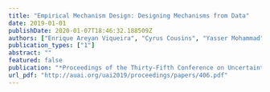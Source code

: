 ```yaml
---
title: "Empirical Mechanism Design: Designing Mechanisms from Data"
date: 2019-01-01
publishDate: 2020-01-07T18:46:32.188509Z
authors: ["Enrique Areyan Viqueira", "Cyrus Cousins", "Yasser Mohammad", "Amy Greenwald"]
publication_types: ["1"]
abstract: ""
featured: false
publication: "*Proceedings of the Thirty-Fifth Conference on Uncertainty in Artificial Intelligence, UAI 2019, Tel Aviv, Israel, July 22-25, 2019*"
url_pdf: "http://auai.org/uai2019/proceedings/papers/406.pdf"
---
```


